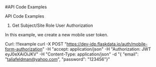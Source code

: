 #API Code Examples

API Code Examples

1. Get Subject/Site Role User Authorization 

In this example, we create a new mobile user token. 

Curl:
!!!example
	curl -X POST "https://dev-idp.flaskdata.io/auth/mobile-form-authorization" -H "accept: application/json" -H "Authorization: JWT eyJ0eXAiOiJKV" -H "Content-Type: application/json" -d "{ \"email\": \"taliafeldman@yahoo.com\", \"password\": \"123456\"}"

<!--
Java:
!!!example
Request request = Request.Post("https://dev-idp.flaskdata.io/auth/mobile-form-authorization");
String body = "{ \"email\": \"taliafeldman@yahoo.com\", \"password\": \"123456\"}";
request.bodyString(body,ContentType.APPLICATION_JSON);
request.setHeader("Accept", "application/json");
request.setHeader("Authorization", "JWT eyJ0eXAiOiJKV");
request.setHeader("Content-Type", "application/json");
HttpResponse httpResponse = request.execute().returnResponse();
System.out.println(httpResponse.getStatusLine());
if (httpResponse.getEntity() != null) {
	String html = EntityUtils.toString(httpResponse.getEntity());
	System.out.println(html);
}

Python:
!!!example
import requests

headers = {
    'accept': 'application/json',
    'Authorization': 'JWT eyJ0eXAiOiJKV',
    'Content-Type': 'application/json',
}

data = '{ "email": "taliafeldman@yahoo.com", "password": "123456"}'

response = requests.post('https://dev-idp.flaskdata.io/auth/mobile-form-authorization', headers=headers, data=data)


Swift:
!!!example
func chilkatTest() {
    let rest = CkoRest()
    var success: Bool

    //  URL: https://dev-idp.flaskdata.io/auth/mobile-form-authorization
    var bTls: Bool = true
    var port: Int = 443
    var bAutoReconnect: Bool = true
    success = rest.Connect("dev-idp.flaskdata.io", port: port, tls: bTls, autoReconnect: bAutoReconnect)
    if success != true {
        print("ConnectFailReason: \(rest.ConnectFailReason.intValue)")
        print("\(rest.LastErrorText)")
        return
    }

    //  Note: The above code does not need to be repeatedly called for each REST request.
    //  The rest object can be setup once, and then many requests can be sent.  Chilkat will automatically
    //  reconnect within a FullRequest* method as needed.  It is only the very first connection that is explicitly
    //  made via the Connect method.

    //  The following JSON is sent in the request body.

    //  {
    //    "email": "taliafeldman@yahoo.com",
    //    "password": "123456"
    //  }

    let json = CkoJsonObject()
    json.UpdateString("email", value: "taliafeldman@yahoo.com")
    json.UpdateString("password", value: "123456")

    rest.AddHeader("accept", value: "application/json")
    rest.AddHeader("Content-Type", value: "application/json")
    rest.AddHeader("Authorization", value: "JWT eyJ0eXAiOiJKV")

    let sbRequestBody = CkoStringBuilder()
    json.EmitSb(sbRequestBody)
    let sbResponseBody = CkoStringBuilder()
    success = rest.FullRequestSb("POST", uriPath: "/auth/mobile-form-authorization", requestBody: sbRequestBody, responseBody: sbResponseBody)
    if success != true {
        print("\(rest.LastErrorText)")
        return
    }

    var respStatusCode: Int = rest.ResponseStatusCode.intValue
    print("response status code = \(respStatusCode)")
    if respStatusCode >= 400 {
        print("Response Status Code = \(respStatusCode)")
        print("Response Header:")
        print("\(rest.ResponseHeader)")
        print("Response Body:")
        print("\(sbResponseBody.GetAsString())")
        return
    }


}

NodeJS:
!!!example
var request = require('request');

var headers = {
    'accept': 'application/json',
    'Authorization': 'JWT eyJ0eXAiOiJKV',
    'Content-Type': 'application/json'
};

var dataString = '{ "email": "taliafeldman@yahoo.com", "password": "123456"}';

var options = {
    url: 'https://dev-idp.flaskdata.io/auth/mobile-form-authorization',
    method: 'POST',
    headers: headers,
    body: dataString
};

function callback(error, response, body) {
    if (!error && response.statusCode == 200) {
        console.log(body);
    }
}

request(options, callback);


2. Read data from FlaskData CRF

Curl:

Java:

Python:

Swift:

NodeJS:


3. Create an event, CRFs, and data

Curl:

Java:

Python:

Swift:

NodeJS:

+ -->
